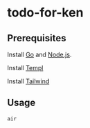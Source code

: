 # todo-for-ken

## Prerequisites
Install [Go](https://go.dev/doc/install) and [Node.js](https://nodejs.org/en/learn/getting-started/how-to-install-nodejs).

Install [Templ](https://templ.guide/quick-start/installation)

Install [Tailwind](https://tailwindcss.com/docs/installation)

## Usage
```bash
air
```
